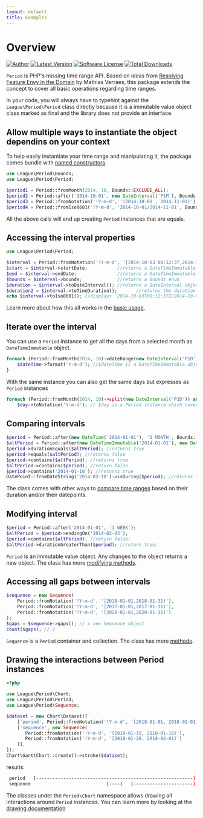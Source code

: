 ```yaml
---
layout: default
title: Examples
---
```


# Overview

[![Author](//img.shields.io/badge/author-@nyamsprod-blue.svg?style=flat-square)](//twitter.com/nyamsprod)
[![Latest Version](//img.shields.io/github/release/thephpleague/period.svg?style=flat-square)](//github.com/thephpleague/period/releases)
[![Software License](//img.shields.io/badge/license-MIT-brightgreen.svg?style=flat-square)](LICENSE)
[![Total Downloads](//img.shields.io/packagist/dt/league/period.svg?style=flat-square)](//packagist.org/packages/league/period)

`Period` is PHP's missing time range API. Based on ideas from [Resolving Feature Envy in the Domain](http://verraes.net/2014/08/resolving-feature-envy-in-the-domain/) by Mathias Verraes, this package extends the concept to cover all basic operations regarding time ranges.

<p class="message-info">In your code, you will always have to typehint against the <code>League\Period\Period</code> class directly because it is a immutable value object class marked as final and the library does not provide an interface.</p>

## Allow multiple ways to instantiate the object dependins on your context

To help easily instantiate your time range and manipulating it, the package comes bundle with [named constructors](/5.0/period/).

~~~php
use League\Period\Bounds;
use League\Period\Period;

$period1 = Period::fromMonth(2014, 10, Bounds::EXCLUDE_ALL);
$period2 = Period::after('2014-10-01', new DateInterval('P1M'), Bounds::EXCLUDE_ALL);
$period3 = Period::fromNotation('!Y-m-d', '(2014-10-01 , 2014-11-01)');
$period4 = Period::fromIso8601('!Y-m-d', '2014-10-01/2014-11-01', Bounds::EXCLUDE_ALL);
~~~

All the above calls will end up creating `Period` instances that are equals.

## Accessing the interval properties

~~~php
use League\Period\Period;

$interval = Period::fromNotation('!Y-m-d', '[2014-10-03 08:12:37,2014-10-03 08:12:37)');
$start = $interval->startDate;           //returns a DateTimeImmutable
$end = $interval->endDate;               //returns a DateTimeImmutable
$bounds = $interval->bounds;             //returns a Bounds enum
$duration = $interval->toDateInterval(); //returns a DateInterval object
$duration2 = $interval->toTimeDuration();       //returns the duration in seconds
echo $interval->toIso8601(); //displays '2014-10-03T08:12:37Z/2014-10-03T09:12:37Z'
~~~

Learn more about how this all works in the [basic usage](/5.0/period/properties/).

## Iterate over the interval

You can use a `Period` instance to get all the days from a selected month as `DateTimeImmutable` object.

~~~php
foreach (Period::fromMonth(2014, 10)->dateRange(new DateInterval('P1D')) as $dateTime) {
    $dateTime->format('Y-m-d'); //$dateTime is a DateTimeImmutable object
}
~~~

With the same instance you can also get the same days but expresses as `Period` instances 

~~~php
foreach (Period::fromMonth(2014, 10)->split(new DateInterval('P1D')) as $day) {
    $day->toNotation('Y-m-d'); // $day is a Period instance which covers each days of the month.
~~~

## Comparing intervals

~~~php
$period = Period::after(new DateTime('2014-01-01'), '1 MONTH', Bounds::INCLUDE_ALL);
$altPeriod = Period::after(new DateTimeImmutable('2014-01-01'), new DateInterval('P1M'), Bounds::EXCLUDE_ALL);
$period->durationEquals($altPeriod); //returns true
$period->equals($altPeriod); //returns false
$period->contains($altPeriod); //returns true
$altPeriod->contains($period); //return false
$period->contains('2014-01-10'); //returns true
DatePoint::fromDateString('2014-02-10')->isDuring($period); //returns false
~~~

The class comes with other ways to [compare time ranges](/5.0/period/comparing/) based on their duration and/or their datepoints.

## Modifying interval

~~~php
$period = Period::after('2014-01-01', '1 WEEK');
$altPeriod = $period->endingOn('2014-02-03');
$period->contains($altPeriod); //return false;
$altPeriod->durationGreaterThan($period); //return true;
~~~

`Period` is an immutable value object. Any changes to the object returns a new object. The class has more [modifying methods](/5.0/modifying/).

## Accessing all gaps between intervals

~~~php
$sequence = new Sequence(
    Period::fromNotation('!Y-m-d', '[2018-01-01,2018-01-31)'),
    Period::fromNotation('!Y-m-d', '[2017-01-01,2017-01-31)'),
    Period::fromNotation('!Y-m-d', '[2020-01-01,2020-01-31)')
);
$gaps = $sequence->gaps(); // a new Sequence object
count($gaps); // 2
~~~

`Sequence` is a `Period` container and collection. The class has more [methods](/5.0/sequence/).

## Drawing the interactions between Period instances

~~~php
<?php

use League\Period\Chart;
use League\Period\Period;
use League\Period\Sequence;

$dataset = new Chart\Dataset([
    ['period', Period::fromNotation('!Y-m-d', '[2018-01-01, 2018-02-01)')],
    ['sequence', new Sequence(
       Period::fromNotation('!Y-m-d', '[2018-01-15, 2018-01-18)'),
       Period::fromNotation('!Y-m-d', '[2018-01-20, 2018-02-01)')
    )],
]);
Chart\GanttChart::create()->stroke($dataset);
~~~

results:

~~~bash
 period   [----------------------------------------------------------)
 sequence                            [----)   [----------------------)
~~~

The classes under the `Period\Chart` namespace allows drawing all interactions
around `Period` instances. You can learn more by looking at the [drawing documentation](/5.0/chart)
